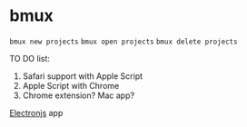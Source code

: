 # bmux

`bmux new projects`
`bmux open projects`
`bmux delete projects`

TO DO list:
1. Safari support with Apple Script
2. Apple Script with Chrome
3. Chrome extension? Mac app?

[Electronjs](https://electronjs.org) app
